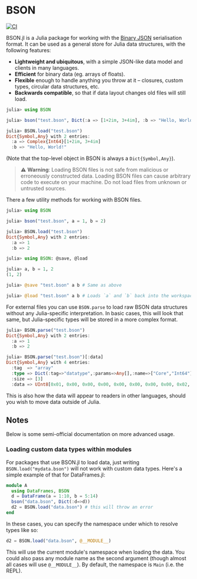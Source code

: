 # BSON

[![CI](https://github.com/JuliaIO/BSON.jl/actions/workflows/ci.yml/badge.svg)](https://github.com/JuliaIO/BSON.jl/actions/workflows/ci.yml)

BSON.jl is a Julia package for working with the [Binary JSON](http://bsonspec.org/) serialisation format. It can be used as a general store for Julia data structures, with the following features:

* **Lightweight and ubiquitous**, with a simple JSON-like data model and clients in many languages.
* **Efficient** for binary data (eg. arrays of floats).
* **Flexible** enough to handle anything you throw at it – closures, custom types, circular data structures, etc.
* **Backwards compatible**, so that if data layout changes old files will still load.

```julia
julia> using BSON

julia> bson("test.bson", Dict(:a => [1+2im, 3+4im], :b => "Hello, World!"))

julia> BSON.load("test.bson")
Dict{Symbol,Any} with 2 entries:
  :a => Complex{Int64}[1+2im, 3+4im]
  :b => "Hello, World!"
```

(Note that the top-level object in BSON is always a `Dict{Symbol,Any}`).

> ⚠️ **Warning**: Loading BSON files is not safe from malicious or erroneously constructed data. Loading BSON files can cause arbitrary code to execute on your machine. Do not load files from unknown or untrusted sources.

There a few utility methods for working with BSON files.

```julia
julia> using BSON

julia> bson("test.bson", a = 1, b = 2)

julia> BSON.load("test.bson")
Dict{Symbol,Any} with 2 entries:
  :a => 1
  :b => 2

julia> using BSON: @save, @load

julia> a, b = 1, 2
(1, 2)

julia> @save "test.bson" a b # Same as above

julia> @load "test.bson" a b # Loads `a` and `b` back into the workspace
```

For external files you can use `BSON.parse` to load raw BSON data structures
without any Julia-specific interpretation. In basic cases, this will look that
same, but Julia-specific types will be stored in a more complex format.

```julia
julia> BSON.parse("test.bson")
Dict{Symbol,Any} with 2 entries:
  :a => 1
  :b => 2

julia> BSON.parse("test.bson")[:data]
Dict{Symbol,Any} with 4 entries:
  :tag  => "array"
  :type => Dict(:tag=>"datatype",:params=>Any[],:name=>["Core","Int64"])
  :size => [3]
  :data => UInt8[0x01, 0x00, 0x00, 0x00, 0x00, 0x00, 0x00, 0x00, 0x02, 0x00  …  ]
```

This is also how the data will appear to readers in other languages, should you
wish to move data outside of Julia.

## Notes

Below is some semi-official documentation on more advanced usage.

### Loading custom data types within modules

For packages that use BSON.jl to load data, just writing `BSON.load("mydata.bson")` will not work with custom data types. Here's a simple example of that for DataFrames.jl:
```julia
module A
  using DataFrames, BSON
  d = DataFrame(a = 1:10, b = 5:14)
  bson("data.bson", Dict(:d=>d))
  d2 = BSON.load("data.bson") # this will throw an error
end
```
In these cases, you can specify the namespace under which to resolve types like so:
```julia
d2 = BSON.load("data.bson", @__MODULE__)
```
This will use the current module's namespace when loading the data. You could also pass any module name as the second argument (though almost all cases will use `@__MODULE__`). By default, the namespace is `Main` (i.e. the REPL).
